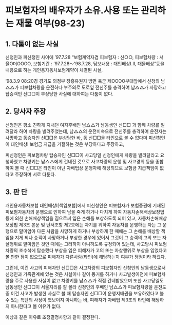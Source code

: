 # 피보험자의 배우자가 소유.사용 또는 관리하는 재물 여부(98-23)

## 1. 다툼이 없는 사실

 신청인과 피신청인 사이에 ’97.7.28 “보험계약자겸 피보험자 : 신○○, 피보험차량 : 서울O더OOOO, 보험기간 : ’97.7.28～'98.7.28, 담보내용 : 대인배상I․Ⅱ, 대물배상”등을 내용으로 하는 개인용자동차보험계약이 체결된 사실,
 
  ‘98.3.9  08:20경 경기도 의정부 장흥유원지 방면 육군 제OOOO부대앞에서 신청외 남△△가 피보험차량을 운전하다 부주의로 도로옆 전신주를 충격하여 남△△가 사망하고 탑승객인 신□□이 부상당한 사실에 대하여는 다툼이 없다.

## 2. 당사자 주장

  신청인은 평소 친하게 지내던 여자후배인 남△△가 남동생인 신□□   과 함께 차량를 빌려달라 하여 차량을 빌려주었는데, 남△△의 운전미숙으로 전신주를 충격하여 운전자는 사망하고 동승자인 신□□은 부상당한 바, 동 신□□을 타인으로 볼 수 없다며 피신청인이 대인배상Ⅰ 보험금 지급을 거절하는 것은 부당하다고 주장하고, 
  
  피신청인은 피보험차량 탑승자인 신□□이 사고당일 신청인에게 차량을 빌려달라고 요청하였고 차량키는 남△△에게 건네진 것으로 사고차량의 운행 및 사고경위 등을 종합하여 볼 때 신□□은 타인이 아닌 자배법상  운행자에 해당되므로 보험금 지급책임이 없다고 주장하며 서로 다툰다.

## 3. 판  단

  개인용자동차보험 대인배상I[책임보험]에서 피신청인은 피보험자가 보험증권에 기재된 피보험자동차의 운행으로 인하여 남을 죽게 하거나 다치게 하여 자동차손해배상보장법 등에 의한 손해배상책임을 짐으로써 입은 손해를 보상하도록 되어 있고, 자동차손해배상보장법 제3조 본문 및 단서조항 제2호에는 자기를 위하여 자동차를 운행하는 자는 그 운행으로 말미암아 다른 사람을 사망하게 하거나 부상하게 한 때에는 그 손해를 배상할 책임을 지게 되나 승객이 사망하거나 부상한 경우에 있어서 그것이 그 승객의 고의 또는 자살행위로 말미암은 것인 때에는 그러하지 아니하도록 규정되어 있는데, 사고당시 피보험차량의 조수석에 탑승했다 부상을 입은 피해자가 고의 또는 자살행위로 부상을 입었다고 볼 만한 점이 없으므로 피해자가 다른사람(타인)에 해당하는지 여부가 쟁점이라 하겠다.
  
  그런데, 이건 사고의 피해자인 신□□은 사고차량의 피보험자인 신청인의 남동생으로서 신청인과 가족관계에 있는 것은 사실이나 같이 동거를 하거나 사고발생이전에 피보험차량을 주로 사용한 사실이 없고 차량키를 남△△가 직접 건네받았으며 또한 사고당일도 남동생인 신□□이 서울지리를 잘 몰라 신청인의 후배인 남△△가 피보험차량을 운전도중 이건 사고가 발생한 사실로 볼 때 탑승자인 신□□이 운행지배권을 보유하였다고  볼 수 있는 특단의 사정이 엿보이지 아니하는 바, 피해자가 자배법 제3조의 타인에 해당하지 아니한다고 볼 이유가 없다.
  
  이상과 같은 이유로 조정결정사항과 같이 결정한다.
